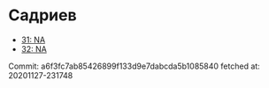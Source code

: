 # Садриев
- [31: NA](31.md)
- [32: NA](32.md)

Commit: a6f3fc7ab85426899f133d9e7dabcda5b1085840
 fetched at: 20201127-231748
